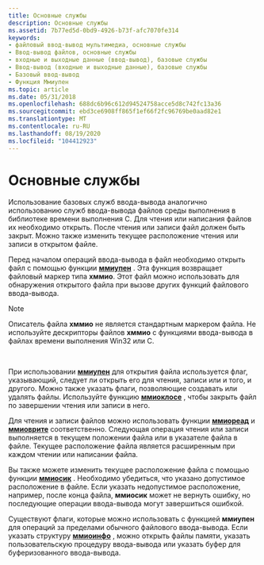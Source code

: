 ```yaml
---
title: Основные службы
description: Основные службы
ms.assetid: 7b77ed5d-0bd9-4926-b73f-afc7070fe314
keywords:
- файловый ввод-вывод мультимедиа, основные службы
- Ввод-вывод файлов, основные службы
- входные и выходные данные (ввод-вывод), базовые службы
- Ввод-вывод (входные и выходные данные), базовые службы
- Базовый ввод-вывод
- Функция Ммиупен
ms.topic: article
ms.date: 05/31/2018
ms.openlocfilehash: 688dc6b96c612d94524758acce5d8c742fc13a36
ms.sourcegitcommit: ebd3ce6908ff865f1ef66f2fc96769be0aad82e1
ms.translationtype: MT
ms.contentlocale: ru-RU
ms.lasthandoff: 08/19/2020
ms.locfileid: "104412923"
---
```

# <a name="basic-services"></a>Основные службы

Использование базовых служб ввода-вывода аналогично использованию служб ввода-вывода файлов среды выполнения в библиотеке времени выполнения C. Для чтения или написания файлов их необходимо открыть. После чтения или записи файл должен быть закрыт. Можно также изменить текущее расположение чтения или записи в открытом файле.

Перед началом операций ввода-вывода в файл необходимо открыть файл с помощью функции [**ммиупен**](/windows/win32/api/mmiscapi/nf-mmiscapi-mmioopen) . Эта функция возвращает файловый маркер типа **хммио**. Этот файл можно использовать для обнаружения открытого файла при вызове других функций файлового ввода-вывода.

> [!Note]  
> Описатель файла **хммио** не является стандартным маркером файла. Не используйте дескрипторы файлов **хммио** с функциями ввода-вывода в файлах времени выполнения Win32 или C.

 

При использовании [**ммиупен**](/windows/win32/api/mmiscapi/nf-mmiscapi-mmioopen) для открытия файла используется флаг, указывающий, следует ли открыть его для чтения, записи или и того, и другого. Можно также указать флаги, позволяющие создавать или удалять файлы. Используйте функцию [**ммиоклосе**](/windows/win32/api/mmiscapi/nf-mmiscapi-mmioclose) , чтобы закрыть файл по завершении чтения или записи в него.

Для чтения и записи файлов можно использовать функции [**ммиореад**](/windows/win32/api/mmiscapi/nf-mmiscapi-mmioread) и [**ммиоврите**](/windows/win32/api/mmiscapi/nf-mmiscapi-mmiowrite) соответственно. Следующая операция чтения или записи выполняется в текущем положении файла или в указателе файла в файле. Текущее расположение файла является расширенным при каждом чтении или написании файла.

Вы также можете изменить текущее расположение файла с помощью функции [**ммиосик**](/windows/win32/api/mmiscapi/nf-mmiscapi-mmioseek) . Необходимо убедиться, что указано допустимое расположение в файле. Если указать недопустимое расположение, например, после конца файла, **ммиосик** может не вернуть ошибку, но последующие операции ввода-вывода могут завершиться ошибкой.

Существуют флаги, которые можно использовать с функцией **ммиупен** для операций за пределами обычного файлового ввода-вывода. Если указать структуру [**ммиоинфо**](/previous-versions//dd757322(v=vs.85)) , можно открыть файлы памяти, указать пользовательскую процедуру ввода-вывода или указать буфер для буферизованного ввода-вывода.

 

 